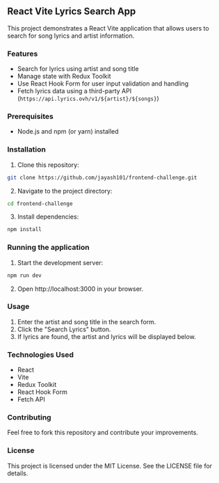 ## React Vite Lyrics Search App

This project demonstrates a React Vite application that allows users to search for song lyrics and artist information.

### Features

- Search for lyrics using artist and song title
- Manage state with Redux Toolkit
- Use React Hook Form for user input validation and handling
- Fetch lyrics data using a third-party API (`https://api.lyrics.ovh/v1/${artist}/${songs}`)

### Prerequisites

- Node.js and npm (or yarn) installed

### Installation

1. Clone this repository:

```bash
git clone https://github.com/jayash101/frontend-challenge.git
```

2. Navigate to the project directory:

```bash
cd frontend-challenge
```

3. Install dependencies:

```bash
npm install
```

### Running the application

1. Start the development server:

```bash
npm run dev
```

2. Open http://localhost:3000 in your browser.

### Usage

1. Enter the artist and song title in the search form.
2. Click the "Search Lyrics" button.
3. If lyrics are found, the artist and lyrics will be displayed below.

### Technologies Used

- React
- Vite
- Redux Toolkit
- React Hook Form
- Fetch API

### Contributing

Feel free to fork this repository and contribute your improvements.

### License

This project is licensed under the MIT License. See the LICENSE file for details.

